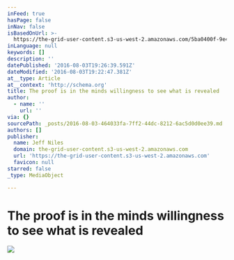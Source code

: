```yaml
---
inFeed: true
hasPage: false
inNav: false
isBasedOnUrl: >-
  https://the-grid-user-content.s3-us-west-2.amazonaws.com/5ba0400f-9e4e-4215-a2e8-a6438349ad47.jpg
inLanguage: null
keywords: []
description: ''
datePublished: '2016-08-03T19:26:39.591Z'
dateModified: '2016-08-03T19:22:47.381Z'
at__type: Article
at__context: 'http://schema.org'
title: The proof is in the minds willingness to see what is revealed
author:
  - name: ''
    url: ''
via: {}
sourcePath: _posts/2016-08-03-464033fa-7ff2-44dc-8212-6ac5d0d0ee39.md
authors: []
publisher:
  name: Jeff Niles
  domain: the-grid-user-content.s3-us-west-2.amazonaws.com
  url: 'https://the-grid-user-content.s3-us-west-2.amazonaws.com'
  favicon: null
starred: false
_type: MediaObject

---
```

# The proof is in the minds willingness to see what is revealed
![](https://the-grid-user-content.s3-us-west-2.amazonaws.com/5ba0400f-9e4e-4215-a2e8-a6438349ad47.jpg)